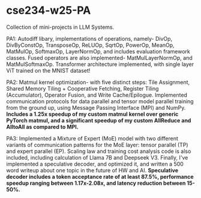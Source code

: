 # cse234-w25-PA
Collection of mini-projects in LLM Systems.

PA1: Autodiff libary, implementations of operations, namely- DivOp, DivByConstOp, TransposeOp, ReLUOp, SqrtOp, PowerOp, MeanOp, MatMulOp, SoftmaxOp, LayerNormOp, and includes evaluation framework classes. Fused operators are also implemented- MatMulLayerNormOp, and MatMulSoftmaxOp. Transformer architecture implemented, with single layer ViT trained on the MNIST dataset! 

PA2: Matmul kernel optimization- with five distinct steps: Tile Assignment, Shared Memory Tiling + Cooperative Fetching, Register Tiling (Accumulator), Operator Fusion, and Write Cache/Epilogue. Implemented communication protocols for data parallel and tensor model parallel training from the ground up, using Message Passing Interface (MPI) and NumPy. **Includes a 1.25x speedup of my custom matmul kernel over generic PyTorch matmul, and a significant speedup of my custom AllReduce and AlltoAll as compared to MPI.**

PA3: Implemented a Mixture of Expert (MoE) model with two different variants of communication patterns for the MoE layer: tensor parallel (TP) and expert parallel (EP). Scaling law and training cost analysis code is also included, including calculation of Llama 7B and Deepseek V3. Finally, I've implemented a speculative decoder, and optimized it, and written a 500 word writeup about one topic in the future of HW and AI. **Speculative decoder includes a token acceptance rate of at least 87.5%, performance speedup ranging between 1.17x-2.08x, and latency reduction between 15-50%.**
